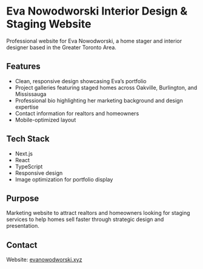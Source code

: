 # Eva Nowodworski Interior Design & Staging Website

Professional website for Eva Nowodworski, a home stager and interior designer based in the Greater Toronto Area.

## Features

- Clean, responsive design showcasing Eva’s portfolio
- Project galleries featuring staged homes across Oakville, Burlington, and Mississauga
- Professional bio highlighting her marketing background and design expertise
- Contact information for realtors and homeowners
- Mobile-optimized layout

## Tech Stack

- Next.js
- React
- TypeScript
- Responsive design
- Image optimization for portfolio display

## Purpose

Marketing website to attract realtors and homeowners looking for staging services to help homes sell faster through strategic design and presentation.

## Contact

Website: [evanowodworski.xyz](https://evanowodworski.xyz)
